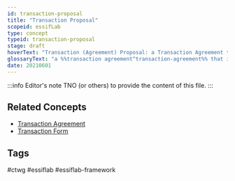 ```yaml
---
id: transaction-proposal
title: "Transaction Proposal"
scopeid: essifLab
type: concept
typeid: transaction-proposal
stage: draft
hoverText: "Transaction (Agreement) Proposal: a Transaction Agreement that is 'in-the-making' (ranging from an empty document to a document that would be a Transaction Agreement if it were signed by all Participants)."
glossaryText: "a %%transaction agreement^transaction-agreement%% that is 'in-the-making' (ranging from an empty document to a document that would be a %%transaction agreement^transaction-agreement%% if it were signed by all %%participants^participant%%)."
date: 20210601
---
```


:::info Editor's note
TNO (or others) to provide the content of this file.
:::

## Related Concepts
- [Transaction Agreement](transaction-agreement)
- [Transaction Form](transaction-form)
## Tags
#ctwg #essiflab #essiflab-framework